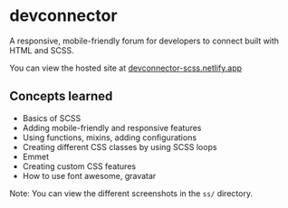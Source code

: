# devconnector

A responsive, mobile-friendly forum for developers to connect built with HTML and SCSS. 

You can view the hosted site at [devconnector-scss.netlify.app](https://devconnector-scss.netlify.app)

## Concepts learned

- Basics of SCSS
- Adding mobile-friendly and responsive features
- Using functions, mixins, adding configurations
- Creating different CSS classes by using SCSS loops
- Emmet
- Creating custom CSS features
- How to use font awesome, gravatar

Note: You can view the different screenshots in the `ss/` directory.
